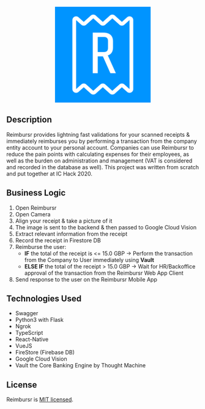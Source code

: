 <p align="center">
  <img src="./Logo.png" width="250" alt="Reimbursr Logo" />
</p>

## Description
Reimbursr provides lightning fast validations for your scanned receipts & immediately reimburses you by performing a transaction from the company entity account to your personal account. Companies can use Reimbursr to reduce the pain points with calculating expenses for their employees, as well as the burden on administration and management (VAT is considered and recorded in the database as well). This project was written from scratch and put together at IC Hack 2020.

## Business Logic
1. Open Reimbursr
2. Open Camera
3. Align your receipt & take a picture of it
4. The image is sent to the backend & then passed to Google Cloud Vision
5. Extract relevant information from the receipt
6. Record the receipt in Firestore DB
7. Reimburse the user:
    -  <b>IF</b> the total of the receipt is <= 15.0 GBP -> Perform the transaction from the Company to User immediately using <b>Vault</b>
    -  <b>ELSE IF</b> the total of the receipt > 15.0 GBP -> Wait for HR/Backoffice approval of the transaction from the Reimbursr Web App Client
8. Send response to the user on the Reimbursr Mobile App 

## Technologies Used
- Swagger
- Python3 with Flask
- Ngrok
- TypeScript
- React-Native
- VueJS
- FireStore (Firebase DB)
- Google Cloud Vision
- Vault the Core Banking Engine by Thought Machine

## License

  Reimbursr is [MIT licensed](LICENSE).